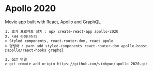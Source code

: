 # Apollo 2020

Movie app built with React, Apollo and GraphQL

```
1. 초기 프로젝트 설치 : npx create-react-app apollo-2020
2. 사용 라이브러리
> Styled components, react-router-dom, react apolo
> 명령어 : yarn add styled-components react-router-dom apollo-boost @apollo/react-hooks graphql

3. GIT 연결
> git remote add origin https://github.com/simhyun/apollo-2020.git
```